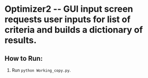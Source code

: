# Optimizer2 -- GUI input screen requests user inputs for list of criteria and builds a dictionary of results.

## How to Run:

1. Run `python Working_copy.py`.
